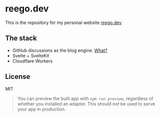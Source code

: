 # reego.dev
This is the repository for my personal website [reego.dev](https://reego.dev)

## The stack

- GitHub discussions as the blog engine. [What?](https://reego.dev/blog/using-github-discussions-as-your-blog-engine)
- Svelte + SvelteKit
- Cloudflare Workers

## License

MIT
> You can preview the built app with `npm run preview`, regardless of whether you installed an adapter. This should _not_ be used to serve your app in production.
